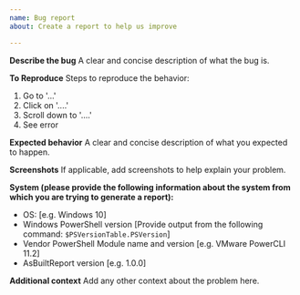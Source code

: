 ```yaml
---
name: Bug report
about: Create a report to help us improve

---
```


**Describe the bug**
A clear and concise description of what the bug is.

**To Reproduce**
Steps to reproduce the behavior:
1. Go to '...'
2. Click on '....'
3. Scroll down to '....'
4. See error

**Expected behavior**
A clear and concise description of what you expected to happen.

**Screenshots**
If applicable, add screenshots to help explain your problem.

**System (please provide the following information about the system from which you are trying to generate a report):**
 - OS: [e.g. Windows 10]
 - Windows PowerShell version [Provide output from the following command: `$PSVersionTable.PSVersion`]
 - Vendor PowerShell Module name and version [e.g. VMware PowerCLI 11.2]
 - AsBuiltReport version [e.g. 1.0.0]

**Additional context**
Add any other context about the problem here.